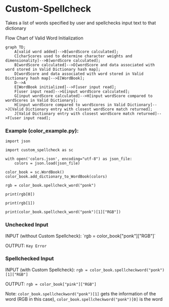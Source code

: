 # Custom-Spellcheck
Takes a list of words specified by user and spellchecks input text to that dictionary

Flow Chart of Valid Word Initialization
```mermaid
graph TD;
    A[valid word added]-->B[wordScore calculated];
    C[charScores used to determine character weights and dimensionality]-->B[wordScore calculated];
    B[wordScore calculated]-->D[wordScore and data associated with word stored in Valid Dictionary hash map];
    D[wordScore and data associated with word stored in Valid Dictionary hash map]-->E[WordBook];
    D-->A
    E[WordBook initialized]-->F[user input read];
    F[user input read]-->G[input wordScore calculated];
    G[input wordScore calculated]-->H[input wordScore compared to wordScores in Valid Dictionary];
    H[input wordScore compared to wordScores in Valid Dictionary]-->J[Valid Dictionary entry with closest wordScore match returned];
    J[Valid Dictionary entry with closest wordScore match returned]-->F[user input read];
```


  
<h3>Example (color_example.py):</h3>

```
import json

import custom_spellcheck as sc

with open('colors.json', encoding="utf-8") as json_file:
    colors = json.load(json_file)

color_book = sc.WordBook()
color_book.add_dictionary_to_WordBook(colors)

rgb = color_book.spellcheck_word("ponk")

print(rgb[0])

print(rgb[1])

print(color_book.spellcheck_word("ponk")[1]["RGB"])
```
  
<h3>Unchecked Input</h3>
INPUT (without Custom Spellcheck): `rgb = color_book["ponk"]["RGB"]`

OUTPUT: `Key Error`

<h3>Spellchecked Input</h3>

INPUT (with Custom Spellcheck): `rgb = color_book.spellcheckword("ponk")[1]["RGB"]`

OUTPUT: `rgb = color_book["pink"]["RGB"]`

Note: `color_book.spellcheckword("ponk")[1]` gets the information of the word (RGB in this case), 
`color_book.spellcheckword("ponk")[0]` is the word
